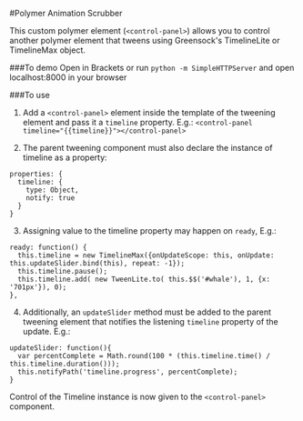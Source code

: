 #Polymer Animation Scrubber

This custom polymer element (`<control-panel>`) allows you to control another polymer element that tweens using Greensock's TimelineLite or TimelineMax object.

###To demo
Open in Brackets or run `python -m SimpleHTTPServer` and open localhost:8000 in your browser

###To use

1. Add a `<control-panel>` element inside the template of the tweening element and pass it a `timeline` property. E.g.:
`<control-panel timeline="{{timeline}}"></control-panel>`

2. The parent tweening component must also declare the instance of timeline as a property:

```
properties: {
  timeline: {
    type: Object,
    notify: true
  }
}
```
3. Assigning value to the timeline property may happen on `ready`, E.g.:

```
ready: function() {
  this.timeline = new TimelineMax({onUpdateScope: this, onUpdate: this.updateSlider.bind(this), repeat: -1});
  this.timeline.pause();
  this.timeline.add( new TweenLite.to( this.$$('#whale'), 1, {x: '701px'}), 0);
},
```

4. Additionally, an `updateSlider` method must be added to the parent tweening element that notifies the listening `timeline` property of the update.  E.g.: 
 
```
updateSlider: function(){
  var percentComplete = Math.round(100 * (this.timeline.time() / this.timeline.duration()));
  this.notifyPath('timeline.progress', percentComplete);
}
```
  
Control of the Timeline instance is now given to the `<control-panel>` component.

